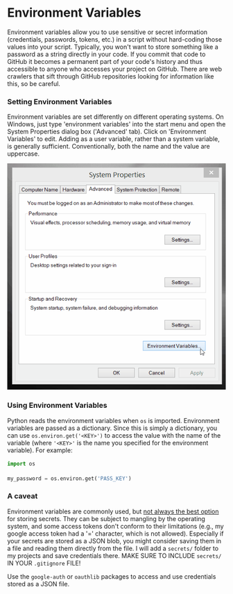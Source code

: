 # Environment Variables

Environment variables allow you to use sensitive or secret information (credentials, passwords, tokens, etc.) in a script without hard-coding those values into your script. Typically, you won't want to store something like a password as a string directly in your code. If you commit that code to GitHub it becomes a permanent part of your code's history and thus accessible to anyone who accesses your project on GitHub. There are web crawlers that sift through GitHub repositories looking for information like this, so be careful.

### Setting Environment Variables

Environment variables are set differently on different operating systems. On Windows, just type 'environment variables' into the start menu and open the System Properties dialog box ('Advanced' tab). Click on 'Environment Variables' to edit. Adding as a user variable, rather than a system variable, is generally sufficient. Conventionally, both the name and the value are uppercase.

![set-environment](assets/set-environ-var.gif)



### Using Environment Variables

Python reads the environment variables when `os` is imported. Environment variables are passed as a dictionary. Since this is simply a dictionary, you can use `os.environ.get('<KEY>')` to access the value with the name of the variable (where `'<KEY>'` is the name you specified for the environment variable). For example:

```python
import os

my_password = os.environ.get('PASS_KEY')
```

### A caveat

Environment variables are commonly used, but [not always the best option](https://blog.dnsimple.com/2018/05/using-environment-as-configuration/ ) for storing secrets. They can be subject to mangling by the operating system, and some access tokens don't conform to their limitations (e.g., my google access token had a '=' character, which is not allowed). Especially if your secrets are stored as a JSON blob, you might consider saving them in a file and reading them directly from the file. I will add a `secrets/` folder to my projects and save credentials there. MAKE SURE TO INCLUDE `secrets/` IN YOUR `.gitignore` FILE!

Use the `google-auth` or `oauthlib` packages to access and use credentials stored as a JSON file.

